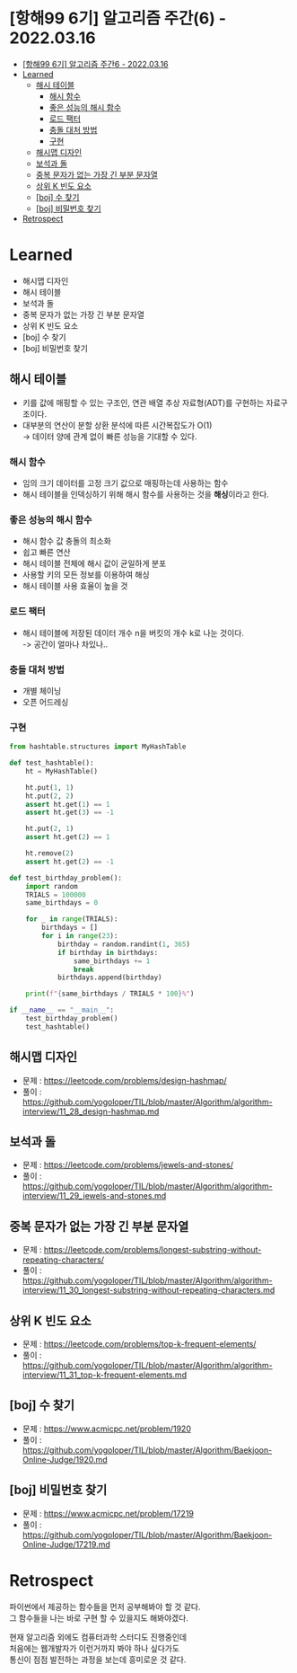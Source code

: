 # [항해99 6기] 알고리즘 주간(6) - 2022.03.16

<!-- TOC -->

- [[항해99 6기] 알고리즘 주간6 - 2022.03.16](#%ED%95%AD%ED%95%B499-6%EA%B8%B0-%EC%95%8C%EA%B3%A0%EB%A6%AC%EC%A6%98-%EC%A3%BC%EA%B0%846---20220316)
- [Learned](#learned)
  - [해시 테이블](#%ED%95%B4%EC%8B%9C-%ED%85%8C%EC%9D%B4%EB%B8%94)
    - [해시 함수](#%ED%95%B4%EC%8B%9C-%ED%95%A8%EC%88%98)
    - [좋은 성능의 해시 함수](#%EC%A2%8B%EC%9D%80-%EC%84%B1%EB%8A%A5%EC%9D%98-%ED%95%B4%EC%8B%9C-%ED%95%A8%EC%88%98)
    - [로드 팩터](#%EB%A1%9C%EB%93%9C-%ED%8C%A9%ED%84%B0)
    - [충돌 대처 방법](#%EC%B6%A9%EB%8F%8C-%EB%8C%80%EC%B2%98-%EB%B0%A9%EB%B2%95)
    - [구현](#%EA%B5%AC%ED%98%84)
  - [해시맵 디자인](#%ED%95%B4%EC%8B%9C%EB%A7%B5-%EB%94%94%EC%9E%90%EC%9D%B8)
  - [보석과 돌](#%EB%B3%B4%EC%84%9D%EA%B3%BC-%EB%8F%8C)
  - [중복 문자가 없는 가장 긴 부분 문자열](#%EC%A4%91%EB%B3%B5-%EB%AC%B8%EC%9E%90%EA%B0%80-%EC%97%86%EB%8A%94-%EA%B0%80%EC%9E%A5-%EA%B8%B4-%EB%B6%80%EB%B6%84-%EB%AC%B8%EC%9E%90%EC%97%B4)
  - [상위 K 빈도 요소](#%EC%83%81%EC%9C%84-k-%EB%B9%88%EB%8F%84-%EC%9A%94%EC%86%8C)
  - [[boj] 수 찾기](#boj-%EC%88%98-%EC%B0%BE%EA%B8%B0)
  - [[boj] 비밀번호 찾기](#boj-%EB%B9%84%EB%B0%80%EB%B2%88%ED%98%B8-%EC%B0%BE%EA%B8%B0)
- [Retrospect](#retrospect)

<!-- /TOC -->

# Learned
- 해시맵 디자인
- 해시 테이블
- 보석과 돌
- 중복 문자가 없는 가장 긴 부분 문자열
- 상위 K 빈도 요소
- [boj] 수 찾기
- [boj] 비밀번호 찾기

## 해시 테이블
- 키를 값에 매핑할 수 있는 구조인, 연관 배열 추상 자료형(ADT)를 구현하는 자료구조이다.
- 대부분의 연산이 분할 상환 분석에 따른 시간복잡도가 O(1)  
 -> 데이터 양에 관계 없이 빠른 성능을 기대할 수 있다.

### 해시 함수
- 임의 크기 데이터를 고정 크기 값으로 매핑하는데 사용하는 함수
- 해시 테이블을 인덱싱하기 위해 해시 함수를 사용하는 것을 **해싱**이라고 한다.

### 좋은 성능의 해시 함수
- 해시 함수 값 충돌의 최소화
- 쉽고 빠른 연산
- 해시 테이블 전체에 해시 값이 균일하게 분포
- 사용할 키의 모든 정보를 이용하여 해싱
- 해시 테이블 사용 효율이 높을 것

### 로드 팩터
- 해시 테이블에 저장된 데이터 개수 n을 버킷의 개수 k로 나눈 것이다.  
 -> 공간이 얼마나 차있나..

### 충돌 대처 방법
- 개별 체이닝
- 오픈 어드레싱

### 구현
```python
from hashtable.structures import MyHashTable

def test_hashtable():
    ht = MyHashTable()

    ht.put(1, 1)
    ht.put(2, 2)
    assert ht.get(1) == 1
    assert ht.get(3) == -1

    ht.put(2, 1)
    assert ht.get(2) == 1

    ht.remove(2)
    assert ht.get(2) == -1

def test_birthday_problem():
    import random
    TRIALS = 100000
    same_birthdays = 0

    for _ in range(TRIALS):
        birthdays = []
        for i in range(23):
            birthday = random.randint(1, 365)
            if birthday in birthdays:
                same_birthdays += 1
                break
            birthdays.append(birthday)

    print(f"{same_birthdays / TRIALS * 100}%")

if __name__ == "__main__":
    test_birthday_problem()
    test_hashtable()
```
## 해시맵 디자인
- 문제 : https://leetcode.com/problems/design-hashmap/
- 풀이 : https://github.com/yogoloper/TIL/blob/master/Algorithm/algorithm-interview/11_28_design-hashmap.md  

## 보석과 돌
- 문제 : https://leetcode.com/problems/jewels-and-stones/
- 풀이 : https://github.com/yogoloper/TIL/blob/master/Algorithm/algorithm-interview/11_29_jewels-and-stones.md  

## 중복 문자가 없는 가장 긴 부분 문자열
- 문제 : https://leetcode.com/problems/longest-substring-without-repeating-characters/
- 풀이 : https://github.com/yogoloper/TIL/blob/master/Algorithm/algorithm-interview/11_30_longest-substring-without-repeating-characters.md  

## 상위 K 빈도 요소
- 문제 : https://leetcode.com/problems/top-k-frequent-elements/
- 풀이 : https://github.com/yogoloper/TIL/blob/master/Algorithm/algorithm-interview/11_31_top-k-frequent-elements.md  

## [boj] 수 찾기
- 문제 : https://www.acmicpc.net/problem/1920
- 풀이 : https://github.com/yogoloper/TIL/blob/master/Algorithm/Baekjoon-Online-Judge/1920.md  

## [boj] 비밀번호 찾기
- 문제 : https://www.acmicpc.net/problem/17219
- 풀이 : https://github.com/yogoloper/TIL/blob/master/Algorithm/Baekjoon-Online-Judge/17219.md  

# Retrospect
파이썬에서 제공하는 함수들을 먼저 공부해봐야 할 것 같다.  
그 함수들을 나는 바로 구현 할 수 있을지도 해봐야겠다.  

현재 알고리즘 외에도 컴퓨터과학 스터디도 진행중인데  
처음에는 웹개발자가 이런거까지 봐야 하나 싶다가도  
통신이 점점 발전하는 과정을 보는데 흥미로운 것 같다.
